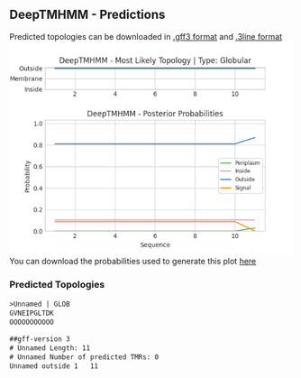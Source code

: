 ## DeepTMHMM - Predictions
Predicted topologies can be downloaded in [.gff3 format](TMRs.gff3) and [.3line format](predicted_topologies.3line)
![picture](plot.png)
You can download the probabilities used to generate this plot [here](Unnamed_probs.csv)
### Predicted Topologies
```
>Unnamed | GLOB
GVNEIPGLTDK
OOOOOOOOOOO

```


```
##gff-version 3
# Unnamed Length: 11
# Unnamed Number of predicted TMRs: 0
Unnamed	outside	1	11				

```
